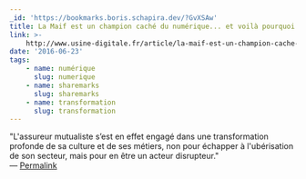 ```yaml
---
_id: 'https://bookmarks.boris.schapira.dev/?GvXSAw'
title: La Maif est un champion caché du numérique... et voilà pourquoi
link: >-
    http://www.usine-digitale.fr/article/la-maif-est-un-champion-cache-du-numerique-et-voila-pourquoi.N397137
date: '2016-06-23'
tags:
    - name: numérique
      slug: numerique
    - name: sharemarks
      slug: sharemarks
    - name: transformation
      slug: transformation
---
```


&quot;L'assureur mutualiste s’est en effet engagé dans une transformation
profonde de sa culture et de ses métiers, non pour échapper à l'ubérisation de
son secteur, mais pour en être un acteur disrupteur.&quot; <br>&#8212;
<a href="https://bookmarks.boris.schapira.dev/?GvXSAw" title="Permalink">Permalink</a>
